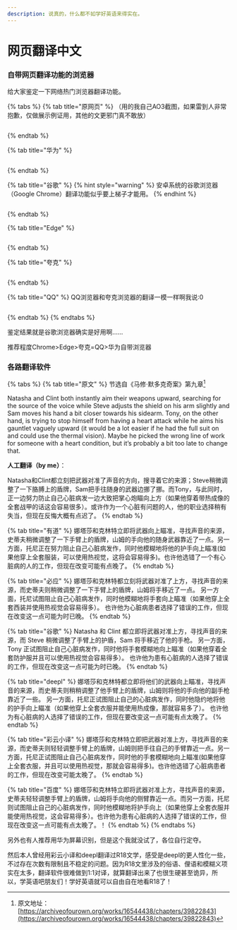 ```yaml
---
description: 说真的，什么都不如学好英语来得实在。
---
```


# 网页翻译中文

### 自带网页翻译功能的浏览器

给大家鉴定一下网络热门浏览器翻译功能。

{% tabs %}
{% tab title="原网页" %}
（用的我自己AO3截图，如果雷到人非常抱歉，仅做展示例证用，其他的文更邪门真不敢放）

<figure><img src="../.gitbook/assets/Screenshot_20230312_155754_com.huawei.browser_edit_871952420109137.jpg" alt=""><figcaption></figcaption></figure>
{% endtab %}

{% tab title="华为" %}
<figure><img src="../.gitbook/assets/Screenshot_20230312_155805_com.huawei.browser_edit_871946537781013.jpg" alt=""><figcaption></figcaption></figure>
{% endtab %}

{% tab title="谷歌" %}
{% hint style="warning" %}
安卓系统的谷歌浏览器（Google Chrome）翻译功能似乎要上梯子才能用。
{% endhint %}

<figure><img src="../.gitbook/assets/Screenshot_20230312_155935_com.android.chrome_edit_871961984209136.jpg" alt=""><figcaption></figcaption></figure>
{% endtab %}

{% tab title="Edge" %}
<figure><img src="../.gitbook/assets/image (2) (1).png" alt=""><figcaption></figcaption></figure>
{% endtab %}

{% tab title="夸克" %}
<figure><img src="../.gitbook/assets/Screenshot_20230312_162846.jpg" alt=""><figcaption></figcaption></figure>
{% endtab %}

{% tab title="QQ" %}
QQ浏览器和夸克浏览器的翻译一模一样啊我说:0

<figure><img src="../.gitbook/assets/Screenshot_20230312_162846(1).jpg" alt=""><figcaption></figcaption></figure>
{% endtab %}
{% endtabs %}

鉴定结果就是谷歌浏览器确实是好用啊……

推荐程度Chrome>Edge>夸克=QQ>华为自带浏览器

### 各路翻译软件

{% tabs %}
{% tab title="原文" %}
节选自《马修·默多克奇案》第九章[^1]

Natasha and Clint both instantly aim their weapons upward, searching for the source of the voice while Steve adjusts the shield on his arm slightly and Sam moves his hand a bit closer towards his sidearm. Tony, on the other hand, is trying to stop himself from having a heart attack while he aims his gauntlet vaguely upward (it would be a lot easier if he had the full suit on and could use the thermal vision). Maybe he picked the wrong line of work for someone with a heart condition, but it’s probably a bit too late to change that.



**人工翻译（by me）**：

Natasha和Clint都立刻把武器对准了声音的方向，搜寻着它的来源；Steve稍微调整了一下胳膊上的盾牌，Sam把手往随身的武器边挪了挪。而Tony，与此同时，正一边努力防止自己心脏病发一边大致把掌心炮瞄向上方（如果他穿着带热成像的全套战甲的话这会容易很多）。或许作为一个心脏有问题的人，他的职业选择稍有失当，但现在反悔大概有点迟了。
{% endtab %}

{% tab title="有道" %}
娜塔莎和克林特立即将武器向上瞄准，寻找声音的来源，史蒂夫稍微调整了一下手臂上的盾牌，山姆的手向他的随身武器靠近了一点。另一方面，托尼正在努力阻止自己心脏病发作，同时他模糊地将他的护手向上瞄准(如果他穿上全套服装，可以使用热视觉，这将会容易得多)。也许他选错了一个有心脏病的人的工作，但现在改变可能有点晚了。
{% endtab %}

{% tab title="必应" %}
娜塔莎和克林特都立刻将武器对准了上方，寻找声音的来源，而史蒂夫则稍微调整了一下手臂上的盾牌，山姆将手移近了一点。 另一方面，托尼试图阻止自己心脏病发作，同时他模糊地将手套向上瞄准（如果他穿上全套西装并使用热视觉会容易得多）。 也许他为心脏病患者选择了错误的工作，但现在改变这一点可能为时已晚。
{% endtab %}

{% tab title="谷歌" %}
Natasha 和 Clint 都立即将武器对准上方，寻找声音的来源，而 Steve 稍微调整了手臂上的护盾，Sam 将手移近了他的手枪。 另一方面，Tony 正试图阻止自己心脏病发作，同时他将手套模糊地向上瞄准（如果他穿着全套防护服并且可以使用热视觉会容易得多）。 也许他为患有心脏病的人选择了错误的工作，但现在改变这一点可能为时已晚。
{% endtab %}

{% tab title="deepl" %}
娜塔莎和克林特都立即将他们的武器向上瞄准，寻找声音的来源，而史蒂夫则稍稍调整了他手臂上的盾牌，山姆则将他的手向他的副手枪靠近了一些。 另一方面，托尼正试图阻止自己的心脏病发作，同时他隐约地将他的护手向上瞄准（如果他穿上全套衣服并能使用热成像，那就容易多了）。 也许他为有心脏病的人选择了错误的工作，但现在要改变这一点可能有点太晚了。
{% endtab %}

{% tab title="彩云小译" %}
娜塔莎和克林特立即把武器对准上方，寻找声音的来源，而史蒂夫则轻轻调整手臂上的盾牌，山姆则把手往自己的手臂靠近一点。另一方面，托尼正试图阻止自己心脏病发作，同时他的手套模糊地向上瞄准(如果他穿上全套衣服，并且可以使用热视觉，那就会容易得多)。也许他选错了心脏病患者的工作，但现在改变可能太晚了。
{% endtab %}

{% tab title="百度" %}
娜塔莎和克林特立即将武器对准上方，寻找声音的来源，史蒂夫轻轻调整手臂上的盾牌，山姆将手向他的侧臂靠近一点。而另一方面，托尼则试图阻止自己的心脏病发作，同时他模糊地将护手向上（如果他穿上全套衣服并能使用热视觉，这会容易得多）。也许他为患有心脏病的人选择了错误的工作，但现在改变这一点可能有点太晚了。！
{% endtab %}
{% endtabs %}

另外也有人推荐用华为屏幕识别，但是这个我就没试了，各位自行定夺。

然后本人曾经用彩云小译和deepl翻译过R18文学，感受是deepl的更人性化一些，不过存在次数有限制且不稳定的问题。因为R18文里涉及的俗语、俚语和模糊义项实在太多，翻译软件很难做到1:1对译，就算翻译出来了也很生硬甚至诡异，所以，学英语吧朋友们！学好英语就可以自由自在地看R18了！

[^1]: 原文地址：[https://archiveofourown.org/works/16544438/chapters/39822843](https://archiveofourown.org/works/16544438/chapters/39822843)
